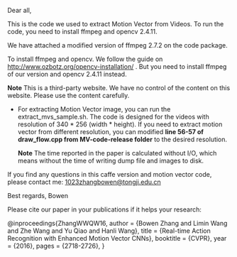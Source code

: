Dear all,

This is the code we used to extract Motion Vector from Videos.
To run the code, you need to install ffmpeg and opencv 2.4.11.

We have attached a modified version of ffmpeg 2.7.2 on the code package.

To install ffmpeg and opencv. We follow the guide on http://www.ozbotz.org/opencv-installation/ . But you need to install ffmpeg of our version and opencv 2.4.11 instead.

**Note** This is a third-party website. We have no control of the content on this website. Please use the content carefully.

- For extracting Motion Vector image, you can run the extract_mvs_sample.sh. The code is designed for the videos with resolution of 340 * 256 (width * height). If you need to extract motion vector from different resolution, you can modified **line 56-57 of draw_flow.cpp from MV-code-release folder** to the desired resolution.


    **Note** The time reported in the paper is calculated without I/O, which means without the time of writing dump file and images to disk.

If you find any questions in this caffe version and motion vector code, please contact me: 1023zhangbowen@tongji.edu.cn

Best regards,
Bowen


Please cite our paper in your publications if it helps your research:

@inproceedings{ZhangWWQW16,
author    = {Bowen Zhang and Limin Wang and Zhe Wang and Yu Qiao and Hanli Wang},
title     = {Real-time Action Recognition with Enhanced Motion Vector CNNs},
booktitle = {CVPR},
year      = {2016},
pages     = {2718-2726},
}
